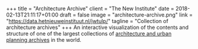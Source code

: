 +++
title = "Architecture Archive"
client = "The New Institute"
date = 2018-02-13T21:11:17+01:00
draft = false
image = "architecture-archive.png"
link = "https://data.hetnieuweinstituut.nl/jwtulp/"
tagline = "Collection of architecture archives"
+++
An interactive visualization of the contents and structure of one of the largest collections of [architecture and urban planning archives](https://collectie.hetnieuweinstituut.nl/en/archives-and-library-collection) in the world.
